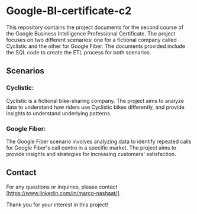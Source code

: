 # Google-BI-certificate-c2
This repository contains the project documents for the second course of the Google Business Intelligence Professional Certificate. The project focuses on two different scenarios: one for a fictional company called Cyclistic and the other for Google Fiber. The documents provided include the SQL code to create the ETL process for both scenarios.

## Scenarios
### Cyclistic:
Cyclistic is a fictional bike-sharing company. The project aims to analyze data to understand how  riders use Cyclistic bikes differently, and provide insights to understand underlying patterns.

### Google Fiber:
The Google Fiber scenario involves analyzing data to identify repeated calls for Google Fiber's call centre in a specific market. The project aims to provide insights and strategies for increasing customers' satisfaction.

## Contact
For any questions or inquiries, please contact [https://www.linkedin.com/in/marco-nashaat/].

Thank you for your interest in this project!
